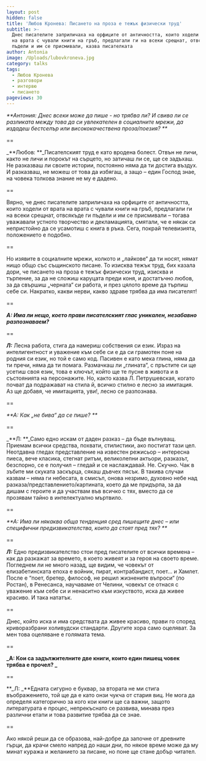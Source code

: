 ```yaml
---
layout: post
hidden: false
title: 'Любов Кронева: Писането на проза е тежък физически труд'
subtitle: >-
  Днес писателите заприличаха на орфиците от античността, които ходели от врата
  на врата с чували книги на гръб, предлагали ги на всеки срещнат, отвсякъде ги
  пъдели и им се присмивали, казва писателката
author: Antonia
image: /Uploads/lubovkroneva.jpg
category: talks
tags:
  - Любов Кронева
  - разговори
  - интервю
  - писането
pageviews: 30
---
```

_**Антония:  Днес всеки може да пише - но трябва ли? И свива ли се разликата между това да си увлекателен в социалните мрежи, да издадеш бестселър или висококачествена проза/поезия? **_

\==

_**Любов: **_Писателският труд е като вродена болест. Отвън не личи, както не личи и порокът на сърцето, но затичаш ли се, ще се задъхаш. Не разказваш ли своите истории, постоянно няма да ти достига въздух. И разказваш, не можеш от това да избягаш, а защо – един Господ знае, на човека толкова знание не му е дадено. 

\==

Вярно, че днес писателите заприличаха на орфиците от античността, които ходели от врата на врата с чували книги на гръб, предлагали ги на всеки срещнат, отвсякъде ги пъдели и им се присмивали – тогава уважавали устното творчество и декламацията, смятали, че е някак си непристойно да се усамотиш с книга в ръка. Сега, покрай телевизията, положението е подобно. 

\==

Но изявите в социалните мрежи, колкото и „лайкове“ да ти носят, нямат нищо общо със същинското писане. То изисква тежък труд, бих казала дори, че писането на проза е тежък физически труд, изисква и търпение, за да не сложиш каруцата преди коня, и достатъчно любов, за да свършиш „черната“ си работа, и през цялото време да търпиш себе си. Накратко, какви нерви, какво здраве трябва да има писателят! 

\==

_**А:  Има ли нещо, което прави писателският глас уникален, незабавно разпознаваем?**_

\==

_**Л:**_ Лесна работа, стига да намериш собствения си език. Израз на интелигентност и уважение към себе си е да си грамотен поне на родния си език, но той е само код. Пасивен е като мека глина, няма да ти пречи, няма да ти помага. Размачкаш ли „глината“, с пръстите си ще усетиш своя език, това е ключът, който ще те пусне в живота и в състоянията на персонажите. Но, както казва Л. Петрушевская, когато почват да подражават на стила й, всичко стилно е лесно за имитация. Аз ще добавя, че имитацията, уви!, лесно се разпознава. 

\==

_**А:  Как „не бива“ да се пише? **_

\==

_**Л: **_Само едно искам от даден разказ – да бъде вълнуващ. Приемам всички средства, похвати, стилистики, ако постигат тази цел. Неотдавна гледах представление на известен режисьор – интересна пиеса, вече класика, стегнат ритъм, великолепни актьори, разказът, безспорно, се е получил – гледай и се наслаждавай. Не. Скучно. Чак в зъбите ми скуката заскърца, сякаш дъвчех пясък. В такива случаи казвам – няма ги небесата, в смисъл, онова незримо, духовно небе над разказа/представлението/картината, което да ме придърпа, за да дишам с героите и да участвам във всичко с тях, вместо да се прозявам тайно в интелектуално мъртвило.

\==

_**А:  Има ли някаква обща тенденция сред пишещите днес – или специфични предизвикателства, които да стоят пред тях? **_

\==

_**Л:**_  Едно предизвикателство стои пред писателите от всички времена – как да разкажат за времето, в което живеят и за героя на своето време. Погледнем ли не много назад, ще видим, че човекът от елизабетинската епоха е войник, пират, контрабандист, поет… и Хамлет. После е “поет, бретер, философ, не решил жизнените въпроси“ (по Ростан), в Ренесанса, научаваме от Челини, човекът се отнася с уважение към себе си и ненаситно към изкуството, иска да живее красиво. И така нататък. 

\==

Днес, който иска и има средствата да живее красиво, прави го според криворазбрани холивудски стандарти. Другите хора само оцеляват. За мен това оцеляване е голямата тема.  

\==

**_А: Кои са задължителните две книги, които един пишещ човек трябва е прочел? _**

\==

**_Л:  _**Едната сигурно е буквар, за втората не ми стига въображението, той ще да е като онзи чукча от стария виц. Не мога да определя категорично за кого кои книги ще са важни, защото литературата е процес, непрекъснато се развива, минава през различни етапи и това развитие трябва да се знае. 

\==

Ако някой реши да се образова, най-добре да започне от древните гърци, да крачи смело напред до наши дни, по някое време може да му минат куража и желанието за писане, но поне ще стане добър читател.

